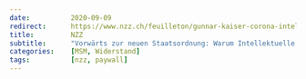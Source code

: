 ```yaml
---
date:          2020-09-09
redirect:      https://www.nzz.ch/feuilleton/gunnar-kaiser-corona-intellektuelle-und-die-neue-staatsordnung-ld.1575672
title:         NZZ
subtitle:      "Vorwärts zur neuen Staatsordnung: Warum Intellektuelle in der Corona-Zeit das kritische Denken kritisieren"
categories:    [MSM, Widerstand]
tags:          [nzz, paywall]
---
```

